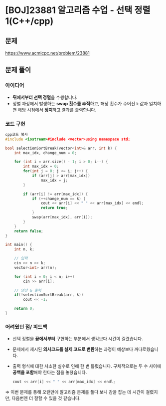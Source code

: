 # [BOJ]23881  알고리즘 수업 - 선택 정렬 1(C++/cpp)

## 문제

https://www.acmicpc.net/problem/23881

## 문제 풀이

### 아이디어

- **뒤에서부터 선택 정렬**을 수행합니다.
- 정렬 과정에서 발생하는 **swap 횟수를 추적**하고, 해당 횟수가 주어진 `k` 값과 일치하면 해당 시점에서 **정지**하고 결과를 출력합니다.

### 코드 구현

```cpp
cpp코드 복사
#include <iostream>#include <vector>using namespace std;

bool selectionSortBreak(vector<int>& arr, int k) {
    int max_idx, change_num = 0;

    for (int i = arr.size() - 1; i > 0; i--) {
        int max_idx = 0;
        for(int j = 0; j <= i; j++) {
            if (arr[j] > arr[max_idx])
                max_idx = j;
        }

        if (arr[i] != arr[max_idx]) {
            if (++change_num == k) {
                cout << arr[i] << " " << arr[max_idx] << endl;
                return true;
            }
            swap(arr[max_idx], arr[i]);
        }
    }
    return false;
}

int main() {
    int n, k;

    // 입력
    cin >> n >> k;
    vector<int> arr(n);

    for (int i = 0; i < n; i++)
        cin >> arr[i];

    // 연산 & 출력
    if(!selectionSortBreak(arr, k))
        cout << -1;

    return 0;
}

```

### 어려웠던 점/ 피드백

- 선택 정렬을 **끝에서부터** 구현하는 부분에서 생각보다 시간이 걸렸습니다.
- 문제에서 제시된 **의사코드를 실제 코드로 변환**하는 과정이 예상보다 까다로웠습니다.
- 출력 형식에 대한 사소한 실수로 인해 한 번 틀렸습니다. 구체적으로는 두 수 사이에 **공백을 포함**해야 한다는 점을 놓쳤습니다.
    
    ```cpp
    cout << arr[i] << " " << arr[max_idx] << endl;
    ```
    

⇒ 이번 문제를 통해 오랜만에 알고리즘 문제를 풀다 보니 감을 잡는 데 시간이 걸렸지만, 다음번엔 더 잘할 수 있을 것 같습니다.
